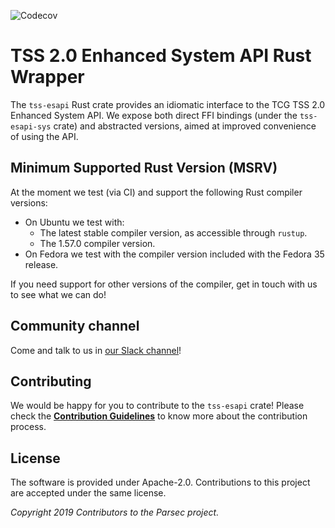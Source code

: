 ![Codecov](https://img.shields.io/codecov/c/gh/parallaxsecond/rust-tss-esapi)
# TSS 2.0 Enhanced System API Rust Wrapper

The `tss-esapi` Rust crate provides an idiomatic interface to the TCG TSS 2.0 Enhanced System API. We expose both direct FFI bindings (under the `tss-esapi-sys` crate) and abstracted versions, aimed at improved convenience of using the API.

## Minimum Supported Rust Version (MSRV)

At the moment we test (via CI) and support the following Rust compiler versions:

* On Ubuntu we test with:
    - The latest stable compiler version, as accessible through `rustup`.
    - The 1.57.0 compiler version.
* On Fedora we test with the compiler version included with the Fedora 35 release.

If you need support for other versions of the compiler, get in touch with us to see what we can do!

## Community channel

Come and talk to us in [our Slack channel](https://github.com/parallaxsecond/community#community-channel)!

## Contributing

We would be happy for you to contribute to the `tss-esapi` crate!
Please check the [**Contribution Guidelines**](https://parallaxsecond.github.io/parsec-book/contributing/index.html)
to know more about the contribution process.

## License

The software is provided under Apache-2.0. Contributions to this project are accepted under the same license.

*Copyright 2019 Contributors to the Parsec project.*
